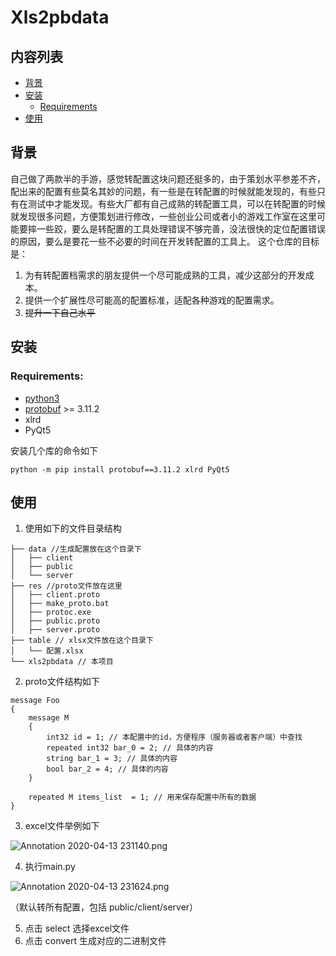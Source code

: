 # Xls2pbdata
## 内容列表
- [背景](#背景)
- [安装](#安装)
  - [Requirements](#Requirements)
- [使用](#使用)
## 背景
自己做了两款半的手游，感觉转配置这块问题还挺多的，由于策划水平参差不齐，配出来的配置有些莫名其妙的问题，有一些是在转配置的时候就能发现的，有些只有在测试中才能发现。有些大厂都有自己成熟的转配置工具，可以在转配置的时候就发现很多问题，方便策划进行修改，一些创业公司或者小的游戏工作室在这里可能要摔一些跤，要么是转配置的工具处理错误不够完善，没法很快的定位配置错误的原因，要么是要花一些不必要的时间在开发转配置的工具上。
这个仓库的目标是：
1. 为有转配置档需求的朋友提供一个尽可能成熟的工具，减少这部分的开发成本。
2. 提供一个扩展性尽可能高的配置标准，适配各种游戏的配置需求。
3. ~~提升一下自己水平~~
## 安装
### <span id="Requirements">Requirements</span>:
* [python3](https://www.python.org/)
* [protobuf](https://github.com/protocolbuffers/protobuf) >= 3.11.2
* xlrd
* PyQt5

安装几个库的命令如下
```
python -m pip install protobuf==3.11.2 xlrd PyQt5
```
## 使用
1. 使用如下的文件目录结构
```
├── data //生成配置放在这个目录下
│   ├── client
│   ├── public
│   └── server
├── res //proto文件放在这里
│   ├── client.proto
│   ├── make_proto.bat
│   ├── protoc.exe
│   ├── public.proto
│   ├── server.proto
├── table // xlsx文件放在这个目录下
│   └── 配置.xlsx
└── xls2pbdata // 本项目
```
2. proto文件结构如下
```
message Foo
{
    message M
    {
        int32 id = 1; // 本配置中的id，方便程序（服务器或者客户端）中查找
        repeated int32 bar_0 = 2; // 具体的内容
        string bar_1 = 3; // 具体的内容
        bool bar_2 = 4; // 具体的内容
    }

    repeated M items_list  = 1; // 用来保存配置中所有的数据
}
```
3. excel文件举例如下

![Annotation 2020-04-13 231140.png](https://i.loli.net/2020/04/13/DIEUnrS9fjoQd4O.png)

4. 执行main.py

![Annotation 2020-04-13 231624.png](https://i.loli.net/2020/04/13/uIcrEt2Sf5yFUZP.png)

（默认转所有配置，包括 public/client/server）

5. 点击 select 选择excel文件
6. 点击 convert 生成对应的二进制文件 
